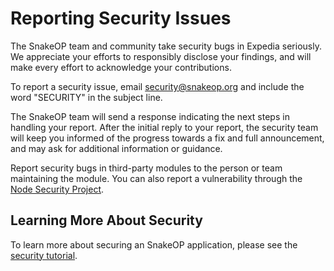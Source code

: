 # Reporting Security Issues

The SnakeOP team and community take security bugs in Expedia seriously. We appreciate your efforts to responsibly disclose your findings, and will make every effort to acknowledge your contributions.

To report a security issue, email [security@snakeop.org](mailto:security@snakeop.org) and include the word "SECURITY" in the subject line.

The SnakeOP team will send a response indicating the next steps in handling your report. After the initial reply to your report, the security team will keep you informed of the progress towards a fix and full announcement, and may ask for additional information or guidance.

Report security bugs in third-party modules to the person or team maintaining the module. You can also report a vulnerability through the [Node Security Project](https://nodesecurity.io/report).

## Learning More About Security
To learn more about securing an SnakeOP application, please see the [security tutorial](security.md).
